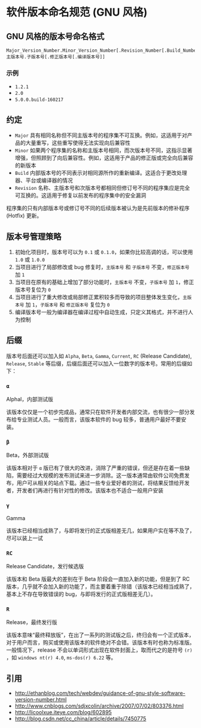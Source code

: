 软件版本命名规范 (GNU 风格)
===========================

## GNU 风格的版本号命名格式

```
Major_Version_Number.Minor_Version_Number[.Revision_Number[.Build_Number]]
主版本号.子版本号[.修正版本号[.编译版本号]]
```

### 示例

 * `1.2.1`
 * `2.0`
 * `5.0.0.build-160217`

## 约定

* `Major` 具有相同名称但不同主版本号的程序集不可互换。例如，这适用于对产品的大量重写，这些重写使得无法实现向后兼容性
* `Minor` 如果两个程序集的名称和主版本号相同，而次版本号不同，这指示显著增强，但照顾到了向后兼容性。例如，这适用于产品的修正版或完全向后兼容的新版本
* `Build` 内部版本号的不同表示对相同源所作的重新编译。这适合于更改处理器、平台或编译器的情况
* `Revision` 名称、主版本号和次版本号都相同但修订号不同的程序集应是完全可互换的。这适用于修复以前发布的程序集中的安全漏洞

程序集的只有内部版本号或修订号不同的后续版本被认为是先前版本的修补程序 (Hotfix) 更新。

## 版本号管理策略

 1. 初始化项目时，版本号可以为 `0.1` 或 `0.1.0`，如果你比较高调的话，可以使用 `1.0` 或 `1.0.0`
 2. 当项目进行了局部修改或 bug 修复时，`主版本号` 和 `子版本号` 不变，`修正版本号` 加 `1`
 3. 当项目在原有的基础上增加了部分功能时，`主版本号` 不变，`子版本号` 加 `1`，修正版本号复位为 `0`
 4. 当项目进行了重大修改或局部修正累积较多而导致的项目整体发生变化，`主版本号` 加 `1`，`子版本号` 和 `修正版本号` 复位为 `0`
 5. 编译版本号一般为编译器在编译过程中自动生成，只定义其格式，并不进行人为控制

## 后缀

版本号后面还可以加入如 `Alpha`, `Beta`, `Gamma`, `Current`, `RC` (Release Candidate), `Release`, `Stable` 等后缀，后缀后面还可以加入一位数字的版本号。常用的后缀如下：

### `α`

Alphal，内部测试版

该版本仅仅是一个初步完成品，通常只在软件开发者内部交流，也有很少一部分发布给专业测试人员。一般而言，该版本软件的 bug 较多，普通用户最好不要安装。

### `β` 

Beta，外部测试版

该版本相对于 `α` 版已有了很大的改进，消除了严重的错误，但还是存在着一些缺陷，需要经过大规模的发布测试来进一步消除。这一版本通常由软件公司免费发布，用户可从相关的站点下载。通过一些专业爱好者的测试，将结果反馈给开发者，开发者们再进行有针对性的修改。该版本也不适合一般用户安装

### `γ`

Gamma

该版本已经相当成熟了，与即将发行的正式版相差无几，如果用户实在等不及了，尽可以装上一试

### `RC`

Release Candidate，发行候选版

该版本和 Beta 版最大的差别在于 Beta 阶段会一直加入新的功能，但是到了 RC 版本，几乎就不会加入新的功能了，而主要着重于除错（该版本已经相当成熟了，基本上不存在导致错误的 bug，与即将发行的正式版相差无几）。

### `R`

Release，最终发行版

该版本意味“最终释放版”，在出了一系列的测试版之后，终归会有一个正式版本，对于用户而言，购买或使用该版本的软件绝对不会错。该版本有时也称为标准版。一般情况下，release 不会以单词形式出现在软件封面上，取而代之的是符号 `(r)` ，如 `windows nt(r) 4.0`, `ms-dos(r) 6.22` 等。

## 引用

* http://ethanblog.com/tech/webdev/guidance-of-gnu-style-software-version-number.html
* http://www.cnblogs.com/sdjxcolin/archive/2007/07/02/803376.html
* http://licoolxue.iteye.com/blog/602895
* http://blog.csdn.net/cc_china/article/details/7450775